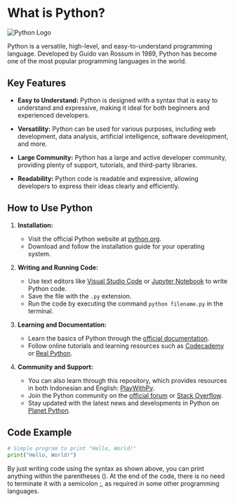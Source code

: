 # What is Python?

![Python Logo](https://www.python.org/static/community_logos/python-logo-master-v3-TM.png)

Python is a versatile, high-level, and easy-to-understand programming language. Developed by Guido van Rossum in 1989, Python has become one of the most popular programming languages in the world.

## Key Features

- **Easy to Understand:** Python is designed with a syntax that is easy to understand and expressive, making it ideal for both beginners and experienced developers.

- **Versatility:** Python can be used for various purposes, including web development, data analysis, artificial intelligence, software development, and more.

- **Large Community:** Python has a large and active developer community, providing plenty of support, tutorials, and third-party libraries.

- **Readability:** Python code is readable and expressive, allowing developers to express their ideas clearly and efficiently.

## How to Use Python

1. **Installation:**
   - Visit the official Python website at [python.org](https://www.python.org/).
   - Download and follow the installation guide for your operating system.

2. **Writing and Running Code:**
   - Use text editors like [Visual Studio Code](https://code.visualstudio.com/) or [Jupyter Notebook](https://jupyter.org/) to write Python code.
   - Save the file with the `.py` extension.
   - Run the code by executing the command `python filename.py` in the terminal.

3. **Learning and Documentation:**
   - Learn the basics of Python through the [official documentation](https://docs.python.org/3/).
   - Follow online tutorials and learning resources such as [Codecademy](https://www.codecademy.com/learn/learn-python-3) or [Real Python](https://realpython.com/).

4. **Community and Support:**
    - You can also learn through this repository, which provides resources in both Indonesian and English: [PlayWithPy](https://github.com/zoelabbb/PlayWithPy).
   - Join the Python community on the [official forum](https://discuss.python.org/) or [Stack Overflow](https://stackoverflow.com/questions/tagged/python).
   - Stay updated with the latest news and developments in Python on [Planet Python](https://planetpython.org/).

## Code Example

```python
# Simple program to print "Hello, World!"
print("Hello, World!")
```

By just writing code using the syntax as shown above, you can print anything within the parentheses (). At the end of the code, there is no need to terminate it with a semicolon ;, as required in some other programming languages.